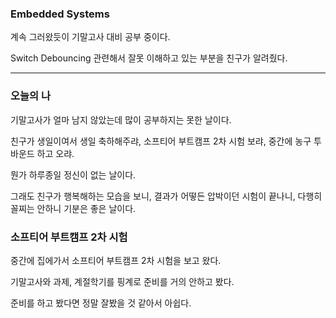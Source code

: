 ### Embedded Systems
계속 그러왔듯이 기말고사 대비 공부 중이다.

Switch Debouncing 관련해서 잘못 이해하고 있는 부분을 친구가 알려줬다.

---

### 오늘의 나
기말고사가 얼마 남지 않았는데 많이 공부하지는 못한 날이다.

친구가 생일이여서 생일 축하해주랴, 소프티어 부트캠프 2차 시험 보랴, 중간에 농구 투바운드 하고 오랴.

뭔가 하루종일 정신이 없는 날이다.

그래도 친구가 행복해하는 모습을 보니, 결과가 어떻든 압박이던 시험이 끝나니, 다행히 꼴찌는 안하니 기분은 좋은 날이다.

### 소프티어 부트캠프 2차 시험
중간에 집에가서 소프티어 부트캠프 2차 시험을 보고 왔다.

기말고사와 과제, 계절학기를 핑계로 준비를 거의 안하고 봤다.

준비를 하고 봤다면 정말 잘봤을 것 같아서 아쉽다.
